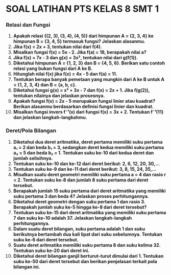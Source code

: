 # SOAL LATIHAN PTS KELAS 8 SMT 1

### Relasi dan Fungsi

1. **Apakah relasi {(2, 3), (3, 4), (4, 5)} dari himpunan A = {2, 3, 4} ke himpunan B = {3, 4, 5} termasuk fungsi? Jelaskan alasanmu.**
2. **Jika f(x) = 2x + 3, tentukan nilai dari f(4).**
3. **Misalkan fungsi f(x) = 5x - 2. Jika f(a) = 18, berapakah nilai a?**
4. **Jika f(x) = 7x - 3 dan g(x) = 3x², tentukan nilai dari g(f(1)).**
5. **Diketahui himpunan A = {1, 2, 3} dan B = {4, 5, 6}. Berikan satu contoh relasi yang bukan fungsi dari A ke B.**
6. **Hitunglah nilai f(x) jika f(x) = 4x - 5 dan f(a) = 11.**
7. **Tentukan berapa banyak pemetaan yang mungkin dari A ke B untuk A = {1, 2, 3, 4} dan B = {a, b, c}.**
8. **Diketahui fungsi g(x) = x² + 3x - 7 dan f(x) = 2x + 1. Jika f(g(2)), tentukan nilainya dan jelaskan prosesnya.**
9. **Apakah fungsi f(x) = 2x - 5 merupakan fungsi linier atau kuadrat? Berikan alasanmu berdasarkan definisi fungsi linier dan kuadrat.**
10. **Misalkan fungsi invers f⁻¹(x) dari fungsi f(x) = 3x + 2. Tentukan f⁻¹(11) dan jelaskan langkah-langkahmu.**

### Deret/Pola Bilangan

1. **Diketahui dua deret aritmatika, deret pertama memiliki suku pertama a₁ = 2 dan beda b₁ = 3, sedangkan deret kedua memiliki suku pertama a₂ = 5 dan beda b₂ = 1. Tentukan suku ke-10 dari kedua deret dan jumlah selisihnya.**
2. **Tentukan suku ke-10 dan ke-12 dari deret berikut: 2, 6, 12, 20, 30,…**
3. **Tentukan suku ke-9 dan ke-11 dari deret berikut: 3, 8, 15, 24, 35,…**
4. **Misalkan suatu deret geometri memiliki suku pertama a = 4 dan rasio r = 2. Tentukan suku ke-8 dan jumlah 8 suku pertama dari deret tersebut.**
5. **Berapakah jumlah 15 suku pertama dari deret aritmatika yang memiliki suku pertama 3 dan beda 4? Jelaskan proses perhitungannya.**
6. **Diketahui deret geometri dengan suku pertama 1 dan rasio 3. Berapakah jumlah suku ke-5 hingga ke-8 dari deret tersebut?**
7. **Tentukan suku ke-15 dari deret aritmatika yang memiliki suku pertama 7 dan suku ke-10 adalah 37. Jelaskan langkah-langkah perhitungannya.**
8. **Dalam suatu deret bilangan, suku pertama adalah 1 dan suku berikutnya bertambah dua kali lipat dari suku sebelumnya. Tentukan suku ke-6 dari deret tersebut.**
9. **Suatu deret aritmatika memiliki suku pertama 8 dan suku kelima 32. Tentukan suku ke-20 dari deret ini.**
10. **Diketahui deret bilangan ganjil berturut-turut dimulai dari 1. Tentukan suku ke-50 dari deret tersebut dan berikan penjelasan terkait pola bilangan ini.**